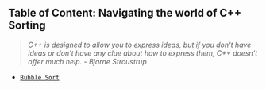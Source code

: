 ## Table of Content: Navigating the world of C++ Sorting

> *C++ is designed to allow you to express ideas, but if you don't have ideas or don't have any clue about how to express them, C++ doesn't offer much help.*
> *- Bjarne Stroustrup*

* [`Bubble Sort`](https://github.com/studentdevelops/Codes/blob/main/CppCodingQuestions/Sorting/bubbleSort.cpp)
